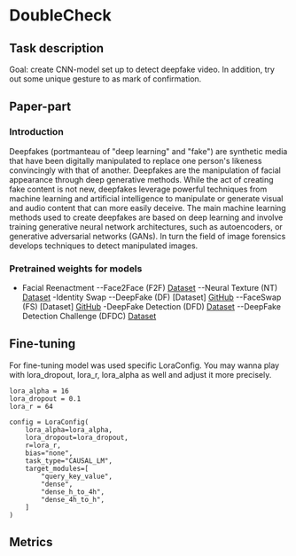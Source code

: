 # DoubleCheck

## Task description

Goal: create CNN-model set up to detect deepfake video. In addition, try out some unique gesture to as mark of confirmation.  

## Paper-part

### Introduction

Deepfakes (portmanteau of "deep learning" and "fake") are synthetic media that have been digitally manipulated to replace one person's likeness convincingly with that of another. 
Deepfakes are the manipulation of facial appearance through deep generative methods. 
While the act of creating fake content is not new, deepfakes leverage powerful techniques from machine learning and artificial intelligence to manipulate or generate visual and audio content that can more easily deceive. 
The main machine learning methods used to create deepfakes are based on deep learning and involve training generative neural network architectures, such as autoencoders,
or generative adversarial networks (GANs). In turn the field of image forensics develops techniques to detect manipulated images.

### Pretrained weights for models

- Facial Reenactment
--Face2Face (F2F) [Dataset](https://github.com/ondyari/FaceForensics)
--Neural Texture (NT) [Dataset]()
-Identity Swap
--DeepFake (DF) [Dataset] [GitHub](https://github.com/ondyari/FaceForensics)
--FaceSwap (FS) [Dataset] [GitHub](https://github.com/ondyari/FaceForensics)
-DeepFake Detection (DFD) [Dataset](https://github.com/ondyari/FaceForensics)
--DeepFake Detection Challenge (DFDC) [Dataset](https://dfdc.ai/login)

## Fine-tuning
For fine-tuning model was used specific LoraConfig. You may wanna play with lora_dropout, lora_r, lora_alpha as well and adjust it more precisely.
```
lora_alpha = 16
lora_dropout = 0.1
lora_r = 64

config = LoraConfig(
    lora_alpha=lora_alpha,
    lora_dropout=lora_dropout,
    r=lora_r,
    bias="none",
    task_type="CAUSAL_LM",
    target_modules=[
        "query_key_value",
        "dense",
        "dense_h_to_4h",
        "dense_4h_to_h",
    ]
)
```
## Metrics
